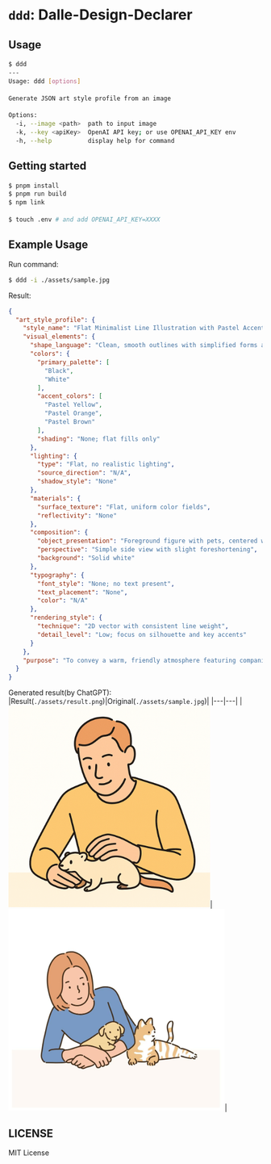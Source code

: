 # `ddd`: Dalle-Design-Declarer

## Usage

```bash
$ ddd
---
Usage: ddd [options]

Generate JSON art style profile from an image

Options:
  -i, --image <path>  path to input image
  -k, --key <apiKey>  OpenAI API key; or use OPENAI_API_KEY env
  -h, --help          display help for command
```

## Getting started

```bash
$ pnpm install
$ pnpm run build
$ npm link

$ touch .env # and add OPENAI_API_KEY=XXXX
```


## Example Usage

Run command:

```bash
$ ddd -i ./assets/sample.jpg
```

Result: 

```json
{
  "art_style_profile": {
    "style_name": "Flat Minimalist Line Illustration with Pastel Accents",
    "visual_elements": {
      "shape_language": "Clean, smooth outlines with simplified forms and minimal details",
      "colors": {
        "primary_palette": [
          "Black",
          "White"
        ],
        "accent_colors": [
          "Pastel Yellow",
          "Pastel Orange",
          "Pastel Brown"
        ],
        "shading": "None; flat fills only"
      },
      "lighting": {
        "type": "Flat, no realistic lighting",
        "source_direction": "N/A",
        "shadow_style": "None"
      },
      "materials": {
        "surface_texture": "Flat, uniform color fields",
        "reflectivity": "None"
      },
      "composition": {
        "object_presentation": "Foreground figure with pets, centered with clear negative space",
        "perspective": "Simple side view with slight foreshortening",
        "background": "Solid white"
      },
      "typography": {
        "font_style": "None; no text present",
        "text_placement": "None",
        "color": "N/A"
      },
      "rendering_style": {
        "technique": "2D vector with consistent line weight",
        "detail_level": "Low; focus on silhouette and key accents"
      }
    },
    "purpose": "To convey a warm, friendly atmosphere featuring companionship through minimalistic design."
  }
}
```

Generated result(by ChatGPT): 
|Result(`./assets/result.png`)|Original(`./assets/sample.jpg`)|
|---|---|
|<img src="./assets/result.png" height=400 >|<img src="./assets/sample.jpg" height=400 >|



## LICENSE

MIT License
